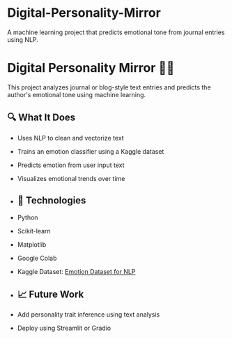 # Digital-Personality-Mirror
A machine learning project that predicts emotional tone from journal entries using NLP.
# Digital Personality Mirror 🧠✨

This project analyzes journal or blog-style text entries and predicts the author's emotional tone using machine learning.

## 🔍 What It Does

- Uses NLP to clean and vectorize text
- Trains an emotion classifier using a Kaggle dataset
- Predicts emotion from user input text
- Visualizes emotional trends over time

- ## 🚀 Technologies

- Python
- Scikit-learn
- Matplotlib
- Google Colab
- Kaggle Dataset: [Emotion Dataset for NLP](https://www.kaggle.com/datasets/praveengovi/emotions-dataset-for-nlp)

- ## 📈 Future Work

- Add personality trait inference using text analysis
- Deploy using Streamlit or Gradio
